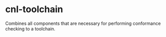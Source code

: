 # cnl-toolchain
Combines all components that are necessary for performing conformance checking to a toolchain. 
